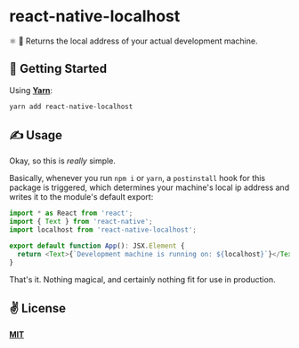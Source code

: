 # react-native-localhost
⚛️ 🏡  Returns the local address of your actual development machine.

## 🚀 Getting Started

Using [**Yarn**](https://yarnpkg.com):

```sh
yarn add react-native-localhost
```

## ✍️ Usage

Okay, so this is _really_ simple.

Basically, whenever you run `npm i` or `yarn`, a `postinstall` hook for this package is triggered, which determines your machine's local ip address and writes it to the module's default export:

```typescript
import * as React from 'react';
import { Text } from 'react-native';
import localhost from 'react-native-localhost';

export default function App(): JSX.Element {
  return <Text>{`Development machine is running on: ${localhost}`}</Text>
}
```

That's it. Nothing magical, and certainly nothing fit for use in production.

## ✌️ License
[**MIT**](./LICENSE)